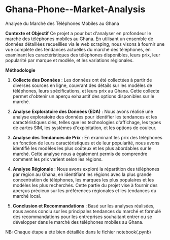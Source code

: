 # Ghana-Phone--Market-Analysis
Analyse du Marché des Téléphones Mobiles au Ghana

**Contexte et Objectif**
Ce projet a pour but d'analyser en profondeur le marché des téléphones mobiles au Ghana. 
En utilisant un ensemble de données détaillées recueillies via le web scraping, nous visons à fournir 
une vue complète des tendances actuelles du marché des téléphones, en examinant les 
caractéristiques des téléphones disponibles, leurs prix, leur popularité par marque et modèle, et les 
variations régionales.

**Méthodologie**
1. **Collecte des Données** : Les données ont été collectées à partir de diverses sources en ligne, 
couvrant des détails sur les modèles de téléphones, leurs spécifications, et leurs prix au 
Ghana. Cette collecte permet d'obtenir un aperçu exhaustif des options disponibles sur le 
marché.

3. **Analyse Exploratoire des Données (EDA)** : Nous avons réalisé une analyse exploratoire 
des données pour identifier les tendances et les caractéristiques clés, telles que les 
technologies d'affichage, les types de cartes SIM, les systèmes d'exploitation, et les options 
de couleur.

5. **Analyse des Tendances de Prix** : En examinant les prix des téléphones en fonction de 
leurs caractéristiques et de leur popularité, nous avons identifié les modèles les plus 
coûteux et les plus abordables sur le marché. Cette analyse nous a également permis de 
comprendre comment les prix varient selon les régions.

7. **Analyse Régionale** : Nous avons exploré la répartition des téléphones par région au Ghana, 
en identifiant les régions avec la plus grande concentration de téléphones, les marques les 
plus populaires et les modèles les plus recherchés. Cette partie du projet vise à fournir des 
aperçus précieux sur les préférences régionales et les tendances du marché local.

9. **Conclusion et Recommandations** : Basé sur les analyses réalisées, nous avons conclu sur 
les principales tendances du marché et formulé des recommandations pour les entreprises 
souhaitant entrer ou se développer dans le marché des téléphones mobiles au Ghana.

NB: Chaque étape a été bien détaillée dans le fichier notebook(.pynb)
